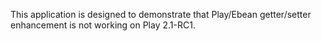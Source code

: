 This application is designed to demonstrate that Play/Ebean getter/setter enhancement is not working on Play 2.1-RC1.